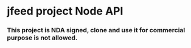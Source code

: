# jfeed project Node API

### This project is NDA signed, clone and use it for commercial purpose is not allowed.
